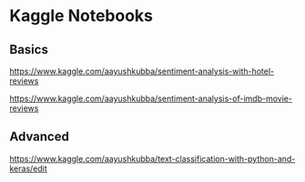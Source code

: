 # Kaggle Notebooks
## Basics
  https://www.kaggle.com/aayushkubba/sentiment-analysis-with-hotel-reviews
  
  https://www.kaggle.com/aayushkubba/sentiment-analysis-of-imdb-movie-reviews

## Advanced
https://www.kaggle.com/aayushkubba/text-classification-with-python-and-keras/edit

